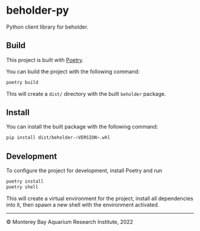 # beholder-py

Python client library for beholder.

## Build

This project is built with [Poetry](https://python-poetry.org/).

You can build the project with the following command:

```bash
poetry build
```

This will create a `dist/` directory with the built `beholder` package.

## Install

You can install the built package with the following command:

```bash
pip install dist/beholder-<VERSION>.whl
```

## Development

To configure the project for development, install Poetry and run

```bash
poetry install
poetry shell
```

This will create a virtual environment for the project, install all dependencies into it, then spawn a new shell with the environment activated.

---

&copy; Monterey Bay Aquarium Research Institute, 2022